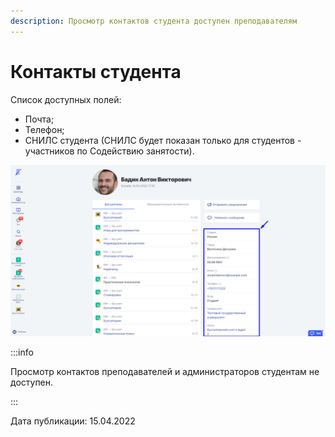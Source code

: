 ```yaml
---
description: Просмотр контактов студента доступен преподавателям
---
```


# Контакты студента

Список доступных полей:

* Почта;
* Телефон;
* СНИЛС студента (СНИЛС будет показан только для студентов - участников по Содействию занятости).

![](<../../.gitbook/assets/image (2) (6).png>)

:::info

Просмотр контактов преподавателей и администраторов студентам не доступен.

:::



Дата публикации: 15.04.2022
